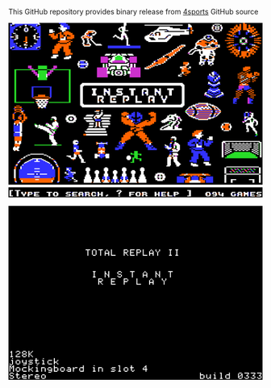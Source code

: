 This GitHub repository provides binary release from [4sports](https://github.com/a2-4am/4sports) GitHub source

![Instant Replay Cover](https://github.com/appleiifanclub/a2-4am_4sports_bin/blob/938a372157d14fa1d71e5f723380dd077509b107/image/Instant%20Replay%20cover.png?raw=true)

![Instant Replay build 333](https://github.com/appleiifanclub/a2-4am_4sports_bin/blob/e20dbcb6c9aa9d9f9313270e7b2b07f86138e680/image/Instant%20Replay%20build%20333.png?raw=true)

